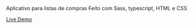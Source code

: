 Aplicativo para listas de compras
Feito com Sass, typescript, HTML e CSS

[Live Demo](https://fabiano-pancheniak.github.io/groceryList.github.io/dist/index.html)
